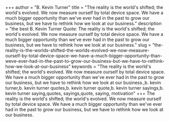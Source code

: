+++
author = "B. Kevin Turner"
title = "The reality is the world's shifted; the world's evolved. We now measure ourself by total device space. We have a much bigger opportunity than we've ever had in the past to grow our business, but we have to rethink how we look at our business."
description = "the best B. Kevin Turner Quote: The reality is the world's shifted; the world's evolved. We now measure ourself by total device space. We have a much bigger opportunity than we've ever had in the past to grow our business, but we have to rethink how we look at our business."
slug = "the-reality-is-the-worlds-shifted-the-worlds-evolved-we-now-measure-ourself-by-total-device-space-we-have-a-much-bigger-opportunity-than-weve-ever-had-in-the-past-to-grow-our-business-but-we-have-to-rethink-how-we-look-at-our-business"
keywords = "The reality is the world's shifted; the world's evolved. We now measure ourself by total device space. We have a much bigger opportunity than we've ever had in the past to grow our business, but we have to rethink how we look at our business.,b. kevin turner,b. kevin turner quotes,b. kevin turner quote,b. kevin turner sayings,b. kevin turner saying,quotes, sayings,quote, saying, motivation"
+++
The reality is the world's shifted; the world's evolved. We now measure ourself by total device space. We have a much bigger opportunity than we've ever had in the past to grow our business, but we have to rethink how we look at our business.
